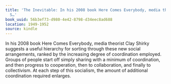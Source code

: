 ```yaml
---
title: 'The Inevitable: In his 2008 book Here Comes Everybody, media theorist Clay
  S…'
book_uuid: 56b3ef73-d980-4e42-8798-d34eec8ad688
location: 1949-1952
source: kindle
---
```


In his 2008 book Here Comes Everybody, media theorist Clay Shirky suggests a useful hierarchy for sorting through these new social arrangements, ranked by the increasing degree of coordination employed. Groups of people start off simply sharing with a minimum of coordination, and then progress to cooperation, then to collaboration, and finally to collectivism. At each step of this socialism, the amount of additional coordination required enlarges.